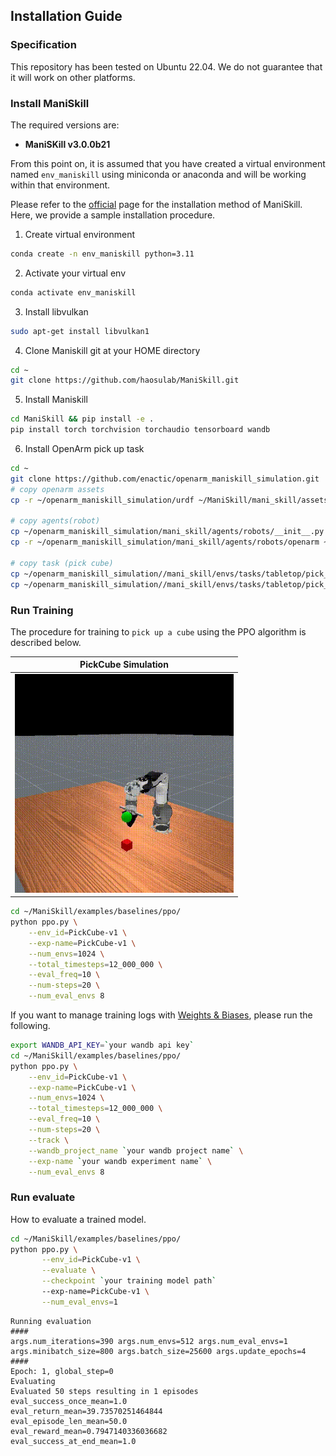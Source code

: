 ## Installation Guide

### Specification
This repository has been tested on Ubuntu 22.04.
We do not guarantee that it will work on other platforms.

### Install ManiSkill
The required versions are:

* **ManiSKill v3.0.0b21**

From this point on, it is assumed that you have created a virtual environment named `env_maniskill` using miniconda or anaconda and will be working within that environment.

Please refer to the [official](https://maniskill.readthedocs.io/en/latest/user_guide/getting_started/installation.html) page for the installation method of ManiSkill.  
Here, we provide a sample installation procedure.

1. Create virtual environment  
```bash
conda create -n env_maniskill python=3.11
```
2. Activate your virtual env
```bash
conda activate env_maniskill
```
3. Install libvulkan
```bash
sudo apt-get install libvulkan1
```
4. Clone Maniskill git at your HOME directory
```bash
cd ~
git clone https://github.com/haosulab/ManiSkill.git
```

5. Install Maniskill
```bash
cd ManiSkill && pip install -e .
pip install torch torchvision torchaudio tensorboard wandb
```

6. Install OpenArm pick up task
```bash
cd ~
git clone https://github.com/enactic/openarm_maniskill_simulation.git
# copy openarm assets
cp -r ~/openarm_maniskill_simulation/urdf ~/ManiSkill/mani_skill/assets/robots/openarm

# copy agents(robot)
cp ~/openarm_maniskill_simulation/mani_skill/agents/robots/__init__.py ~/ManiSkill/mani_skill/agents/robots
cp -r ~/openarm_maniskill_simulation/mani_skill/agents/robots/openarm ~/ManiSkill/mani_skill/agents/robots

# copy task (pick cube)
cp ~/openarm_maniskill_simulation//mani_skill/envs/tasks/tabletop/pick_cube.py ~/ManiSkill/mani_skill/envs/tasks/tabletop
cp ~/openarm_maniskill_simulation//mani_skill/envs/tasks/tabletop/pick_cube_cfgs.py ~/ManiSkill/mani_skill/envs/tasks/tabletop
``` 

### Run Training
The procedure for training to `pick up a cube` using the PPO algorithm is described below.

| PickCube Simulation|
| :--:|
|<img src="mani_skill/envs/tasks/tabletop/movie/pickup_cube.gif" width=350px> |


```bash
cd ~/ManiSkill/examples/baselines/ppo/
python ppo.py \
	--env_id=PickCube-v1 \
	--exp-name=PickCube-v1 \
	--num_envs=1024 \
	--total_timesteps=12_000_000 \
	--eval_freq=10 \
	--num-steps=20 \
	--num_eval_envs 8
```
If you want to manage training logs with [Weights & Biases](https://wandb.ai/site/), please run the following.
```bash
export WANDB_API_KEY=`your wandb api key`
cd ~/ManiSkill/examples/baselines/ppo/
python ppo.py \
	--env_id=PickCube-v1 \
	--exp-name=PickCube-v1 \
	--num_envs=1024 \
	--total_timesteps=12_000_000 \
	--eval_freq=10 \
	--num-steps=20 \
    --track \
	--wandb_project_name `your wandb project name` \
	--exp-name `your wandb experiment name` \
	--num_eval_envs 8
```


### Run evaluate
How to evaluate a trained model.
```bash
cd ~/ManiSkill/examples/baselines/ppo/
python ppo.py \
       --env_id=PickCube-v1 \
       --evaluate \
       --checkpoint `your training model path`
       --exp-name=PickCube-v1 \
       --num_eval_envs=1
```
```
Running evaluation
####
args.num_iterations=390 args.num_envs=512 args.num_eval_envs=1
args.minibatch_size=800 args.batch_size=25600 args.update_epochs=4
####
Epoch: 1, global_step=0
Evaluating
Evaluated 50 steps resulting in 1 episodes
eval_success_once_mean=1.0
eval_return_mean=39.73570251464844
eval_episode_len_mean=50.0
eval_reward_mean=0.7947140336036682
eval_success_at_end_mean=1.0
```

